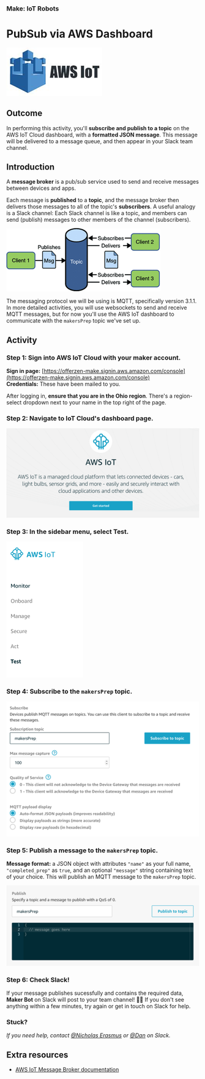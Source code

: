### Make: IoT Robots
# PubSub via AWS Dashboard

![AWS IoT logo](/images/aws-iot-logo.jpg)

## Outcome

In performing this activity, you'll __subscribe and publish to a topic__ on the AWS IoT Cloud dashboard, with a __formatted JSON message__. This message will be delivered to a message queue, and then appear in your Slack team channel.

## Introduction

A **message broker** is a pub/sub service used to send and receive messages between devices and apps. 

Each message is **published** to a **topic**, and the message broker then delivers those messages to all of the topic's **subscribers**. A useful analogy is a Slack channel: Each Slack channel is like a topic, and members can send (publish) messages to other members of the channel (subscribers).

![PubSub flow](/images/pubsub-flow.gif)

The messaging protocol we will be using is MQTT, specifically version 3.1.1. In more detailed activities, you will use websockets to send and receive MQTT messages, but for now you'll use the AWS IoT dashboard to communicate with the `makersPrep` topic we've set up.


## Activity

### Step 1: Sign into AWS IoT Cloud with your maker account.

**Sign in page:** [https://offerzen-make.signin.aws.amazon.com/console](https://offerzen-make.signin.aws.amazon.com/console)  
**Credentials:** These have been mailed to you.

After logging in, **ensure that you are in the Ohio region**. There's a region-select dropdown next to your name in the top right of the page.

### Step 2: Navigate to IoT Cloud's dashboard page.

  ![IoT Cloud dashboard landing](images/aws_iot_landing.png)


### Step 3: In the sidebar menu, select **Test**.

  <img src="images/aws_iot_sidebar.png" width=200 />


### Step 4: Subscribe to the `makersPrep` topic.  

  <img src="images/aws_iot_subscribe.png" width=650 />


### Step 5: Publish a message to the `makersPrep` topic.

  **Message format:** a JSON object with attributes `"name"` as your full name, `"completed_prep"` as `true`, and an optional `"message"` string containing text of your choice. This will publish an MQTT message to the `makersPrep` topic.

  <img src="images/aws_iot_publish.png" alt="images/aws_iot_publish.png" width=650 />



### Step 6: Check Slack!

If your message publishes sucessfully and contains the required data, **Maker Bot** on Slack will post to your team channel! 🤖🌈 If you don't see anything within a few minutes, try again or get in touch on Slack for help.


### Stuck?

_If you need help, contact [@Nicholas Erasmus](https://offerzen-make.slack.com/messages/DA5HF1659) or [@Dan](https://offerzen-make.slack.com/messages/D9M8BBRNW) on Slack._



## Extra resources
- [AWS IoT Message Broker documentation](https://docs.aws.amazon.com/iot/latest/developerguide/iot-message-broker.html)


